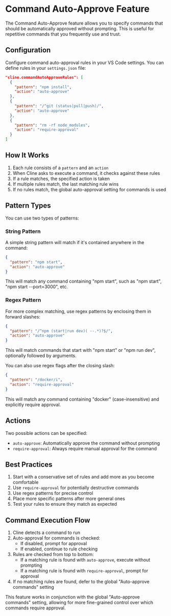 # Command Auto-Approve Feature

The Command Auto-Approve feature allows you to specify commands that should be automatically approved without prompting. This is useful for repetitive commands that you frequently use and trust.

## Configuration

Configure command auto-approval rules in your VS Code settings. You can define rules in your `settings.json` file:

```json
"cline.commandAutoApproveRules": [
  {
    "pattern": "npm install",
    "action": "auto-approve"
  },
  {
    "pattern": "/^git (status|pull|push)/",
    "action": "auto-approve"
  },
  {
    "pattern": "rm -rf node_modules",
    "action": "require-approval"
  }
]
```

## How It Works

1. Each rule consists of a `pattern` and an `action`
2. When Cline asks to execute a command, it checks against these rules
3. If a rule matches, the specified action is taken
4. If multiple rules match, the last matching rule wins
5. If no rules match, the global auto-approval setting for commands is used

## Pattern Types

You can use two types of patterns:

### String Pattern

A simple string pattern will match if it's contained anywhere in the command:

```json
{
  "pattern": "npm start",
  "action": "auto-approve"
}
```

This will match any command containing "npm start", such as "npm start", "npm start --port=3000", etc.

### Regex Pattern

For more complex matching, use regex patterns by enclosing them in forward slashes:

```json
{
  "pattern": "/^npm (start|run dev)( --.*)?$/",
  "action": "auto-approve"
}
```

This will match commands that start with "npm start" or "npm run dev", optionally followed by arguments.

You can also use regex flags after the closing slash:

```json
{
  "pattern": "/docker/i",
  "action": "require-approval"
}
```

This will match any command containing "docker" (case-insensitive) and explicitly require approval.

## Actions

Two possible actions can be specified:

- `auto-approve`: Automatically approve the command without prompting
- `require-approval`: Always require manual approval for the command

## Best Practices

1. Start with a conservative set of rules and add more as you become comfortable
2. Use `require-approval` for potentially destructive commands
3. Use regex patterns for precise control
4. Place more specific patterns after more general ones
5. Test your rules to ensure they match as expected

## Command Execution Flow

1. Cline detects a command to run
2. Auto-approval for commands is checked:
   - If disabled, prompt for approval
   - If enabled, continue to rule checking
3. Rules are checked from top to bottom:
   - If a matching rule is found with `auto-approve`, execute without prompting
   - If a matching rule is found with `require-approval`, prompt for approval
4. If no matching rules are found, defer to the global "Auto-approve commands" setting

This feature works in conjunction with the global "Auto-approve commands" setting, allowing for more fine-grained control over which commands require approval.
